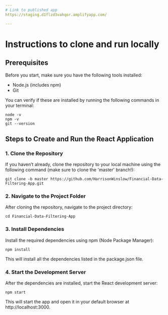 ```yaml
---
# Link to published app
https://staging.d1flzd3vahqor.amplifyapp.com/

---
```

# Instructions to clone and run locally

## Prerequisites
Before you start, make sure you have the following tools installed:

* Node.js (includes npm)
* Git

You can verify if these are installed by running the following commands in your terminal:

```
node -v
npm -v
git --version
```

## Steps to Create and Run the React Application
### 1. Clone the Repository
If you haven’t already, clone the repository to your local machine using the following command (make sure to clone the 'master' branch!):

```
git clone -b master https://github.com/HarrisonWinslow/Financial-Data-Filtering-App.git
```

### 2. Navigate to the Project Folder
After cloning the repository, navigate to the project directory:

```
cd Financial-Data-Filtering-App
```

### 3. Install Dependencies
Install the required dependencies using npm (Node Package Manager):

```
npm install
```

This will install all the dependencies listed in the package.json file.

### 4. Start the Development Server
After the dependencies are installed, start the React development server:

```
npm start
```

This will start the app and open it in your default browser at http://localhost:3000.
